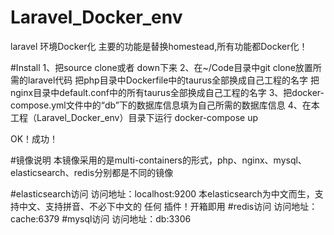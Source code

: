 # Laravel_Docker_env
laravel 环境Docker化
主要的功能是替换homestead,所有功能都Docker化！

#Install
1、把source clone或者 down下来
2、在~/Code目录中git clone放置所需的laravel代码
把php目录中Dockerfile中的taurus全部换成自己工程的名字
把nginx目录中default.conf中的所有taurus全部换成自己工程的名字
3、把docker-compose.yml文件中的“db”下的数据库信息填为自己所需的数据库信息
4、在本工程（Laravel_Docker_env）目录下运行 docker-compose up

OK！成功！

#镜像说明
  本镜像采用的是multi-containers的形式，php、nginx、mysql、elasticsearch、redis分别都是不同的镜像

#elasticsearch访问
 访问地址：localhost:9200
 本elasticsearch为中文而生，支持中文、支持拼音、不必下中文的 任何 插件！开箱即用
#redis访问
 访问地址：cache:6379
#mysql访问
  访问地址：db:3306
